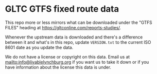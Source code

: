 # GLTC GTFS fixed route data

This repo more or less mirrors what can be downloaded under the "GTFS FILES" heading at <https://gltconline.com/reports-studies/>.

Whenever the upstream data is downloaded and there's a difference between it and what's in this repo, update `VERSION.txt` to the current ISO 8601 date as you update the data.

We do not have a license or copyright on this data. Email us at <mailto:info@livablelynchburg.org> if you want us to take it down or if you have information about the license this data is under.
